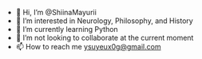 - 👋 Hi, I’m @ShiinaMayurii
- 👀 I’m interested in Neurology, Philosophy, and History
- 🌱 I’m currently learning Python
- 💞️ I’m not looking to collaborate at the current moment
- 📫 How to reach me ysuyeux0g@gmail.com

<!---
ShiinaMayurii/ShiinaMayurii is a ✨ special ✨ repository because its `README.md` (this file) appears on your GitHub profile.
You can click the Preview link to take a look at your changes.
--->
